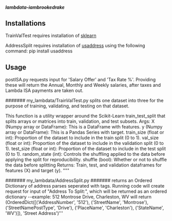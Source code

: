 ##### lambdata-iambrookedrake

## Installations

TrainValTest requires installation of [sklearn](https://scikit-learn.org/stable/install.html)

AddressSplit requires installation of [usaddress](https://pypi.org/project/usaddress/) using the following command:
 pip install usaddress

## Usage

postISA.py requests input for 'Salary Offer' and 'Tax Rate %'. Providing these will return the Annual, Monthly and Weekly salaries, after taxes and Lambda ISA payments are taken out. 

#######
my_lambdata/TrainValTest.py splits one dataset into three for the purpose of training, validating, and testing on that dataset.

This function is a utility wrapper around the Scikit-Learn train_test_split that splits arrays or matrices into train, validation, and test subsets.
Args:
    X (Numpy array or DataFrame): This is a DataFrame with features.
            y (Numpy array or DataFrame): This is a Pandas Series with target.
            train_size (float or int): Proportion of the dataset to include in the train split (0 to 1).
            val_size (float or int): Proportion of the dataset to include in the validation split (0 to 1).
            test_size (float or int): Proportion of the dataset to include in the test split (0 to 1).
            random_state (int): Controls the shuffling applied to the data before applying the split for reproducibility.
            shuffle (bool): Whether or not to shuffle the data before splitting
        Returns:
            Train, test, and validation dataframes for features (X) and target (y). 
        """

#######
my_lambdata/AddressSplit.py 
#######
returns an Ordered Dictionary of address parses seperated with tags. Running code will create request for input of "Address To Split:", which will be returned as an ordered dictionary
--example: 512 Montrose Drive, Charleston, WV will return
    (OrderedDict([('AddressNumber', '512'), ('StreetName', 'Montrose'), ('StreetNamePostType', 'Drive'), ('PlaceName', 'Charleston'), ('StateName', 'WV')]), 'Street Address')'''

